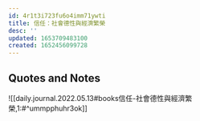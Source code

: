 ```yaml
---
id: 4r1t3i723fu6o4imm71ywti
title: 信任：社會德性與經濟繁榮
desc: ''
updated: 1653709483100
created: 1652456099728
---
```


## Quotes and Notes

![[daily.journal.2022.05.13#books信任-社會德性與經濟繁榮,1:#^ummpphuhr3ok]]
